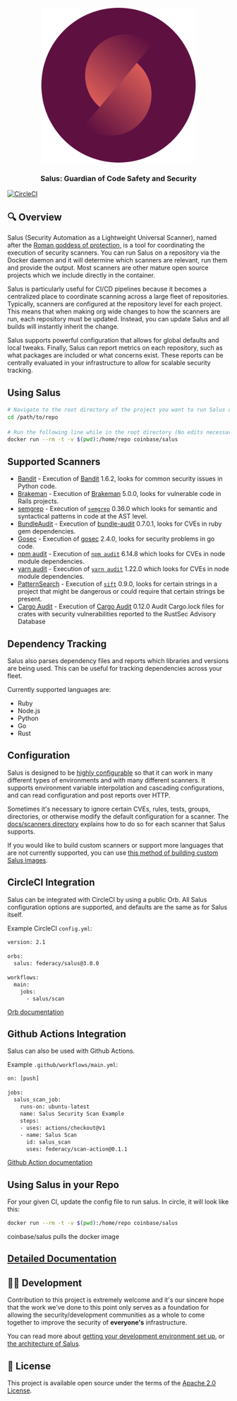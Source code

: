 <p align="center">
  <a href="https://salusscanner.org">
    <img width="350px" alt="Salus" src="logo.png">
  </a>
</p>
<h3 align="center">
   Salus: Guardian of Code Safety and Security
</h3>


[![CircleCI](https://circleci.com/gh/coinbase/salus/tree/master.svg?style=svg)](https://circleci.com/gh/coinbase/salus/tree/master)

## 🔍 Overview

Salus (Security Automation as a Lightweight Universal Scanner), named after the [Roman goddess of protection](https://en.wikipedia.org/wiki/Salus), is a tool for coordinating the execution of security scanners. You can run Salus on a repository via the Docker daemon and it will determine which scanners are relevant, run them and provide the output. Most scanners are other mature open source projects which we include directly in the container.

Salus is particularly useful for CI/CD pipelines because it becomes a centralized place to coordinate scanning across a large fleet of repositories. Typically, scanners are configured at the repository level for each project. This means that when making org wide changes to how the scanners are run, each repository must be updated. Instead, you can update Salus and all builds will instantly inherit the change.

Salus supports powerful configuration that allows for global defaults and local tweaks. Finally, Salus can report metrics on each repository, such as what packages are included or what concerns exist. These reports can be centrally evaluated in your infrastructure to allow for scalable security tracking.

## Using Salus

```sh
# Navigate to the root directory of the project you want to run Salus on
cd /path/to/repo

# Run the following line while in the root directory (No edits necessary)
docker run --rm -t -v $(pwd):/home/repo coinbase/salus
```

## Supported Scanners

- [Bandit](docs/scanners/bandit.md) - Execution of [Bandit](https://pypi.org/project/bandit/) 1.6.2, looks for common security issues in Python code.
- [Brakeman](docs/scanners/brakeman.md) - Execution of [Brakeman](https://brakemanscanner.org/) 5.0.0, looks for vulnerable code in Rails projects.
- [semgrep](docs/scanners/semgrep.md) - Execution of [`semgrep`](https://semgrep.dev) 0.36.0 which looks for semantic and syntactical patterns in code at the AST level.
- [BundleAudit](docs/scanners/bundle_audit.md) - Execution of [bundle-audit](https://github.com/rubysec/bundler-audit) 0.7.0.1, looks for CVEs in ruby gem dependencies.
- [Gosec](docs/scanners/gosec.md) - Execution of [gosec](https://github.com/securego/gosec) 2.4.0, looks for security problems in go code.
- [npm audit](docs/scanners/npm_audit.md) - Execution of [`npm audit`](https://docs.npmjs.com/getting-started/running-a-security-audit) 6.14.8 which looks for CVEs in node module dependencies.
- [yarn audit](docs/scanners/yarn_audit.md) - Execution of [`yarn audit`](https://yarnpkg.com/lang/en/docs/cli/audit/) 1.22.0 which looks for CVEs in node module dependencies.
- [PatternSearch](docs/scanners/pattern_search.md) - Execution of [`sift`](https://sift-tool.org/docs) 0.9.0, looks for certain strings in a project that might be dangerous or could require that certain strings be present.
- [Cargo Audit](docs/scanners/cargo_audit.md) - Execution of [Cargo Audit](https://github.com/RustSec/cargo-audit) 0.12.0 Audit Cargo.lock files for crates with security vulnerabilities reported to the RustSec Advisory Database


## Dependency Tracking

Salus also parses dependency files and reports which libraries and versions are being used. This can be useful for tracking dependencies across your fleet.

Currently supported languages are:
- Ruby
- Node.js
- Python
- Go
- Rust

## Configuration

Salus is designed to be [highly configurable](docs/configuration.md) so that it can work in many different types of environments and with many different scanners. It supports environment variable interpolation and cascading configurations, and can read configuration and post reports over HTTP.

Sometimes it's necessary to ignore certain CVEs, rules, tests, groups, directories, or otherwise modify the default configuration for a scanner. The [docs/scanners directory](docs/scanners) explains how to do so for each scanner that Salus supports.

If you would like to build custom scanners or support more languages that are not currently supported, you can use [this method of building custom Salus images](docs/custom_salus.md).

## CircleCI Integration

Salus can be integrated with CircleCI by using a public Orb. All Salus configuration options are supported, and defaults are the same as for Salus itself. 

Example CircleCI `config.yml`:

```
version: 2.1

orbs:
  salus: federacy/salus@3.0.0

workflows:
  main:
    jobs:
      - salus/scan
```

[Orb documentation](integrations/circleci/README.md)

## Github Actions Integration

Salus can also be used with Github Actions. 

Example `.github/workflows/main.yml`:

```
on: [push]

jobs:
  salus_scan_job:
    runs-on: ubuntu-latest
    name: Salus Security Scan Example
    steps:
    - uses: actions/checkout@v1
    - name: Salus Scan
      id: salus_scan
      uses: federacy/scan-action@0.1.1
```

[Github Action documentation](https://github.com/federacy/scan-action)

## Using Salus in your Repo

For your given CI, update the config file to run salus. In circle, it will look like this: 

```sh
docker run --rm -t -v $(pwd):/home/repo coinbase/salus
```

coinbase/salus pulls the docker image


## [Detailed Documentation](docs)

## 👷‍♂️ Development

Contribution to this project is extremely welcome and it's our sincere hope that the work we've done to this point only serves as a foundation for allowing the security/development communities as a whole to come together to improve the security of **everyone's** infrastructure.

You can read more about [getting your development environment set up](docs/development.md), or [the architecture of Salus](docs/architecture.md).

## 📃 License

This project is available open source under the terms of the [Apache 2.0 License](https://opensource.org/licenses/Apache-2.0).
